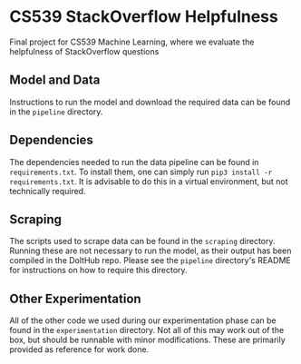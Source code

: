 # CS539 StackOverflow Helpfulness

Final project for CS539 Machine Learning, where we evaluate the helpfulness of StackOverflow questions

## Model and Data
Instructions to run the model and download the required data can be found in the `pipeline` directory.

## Dependencies
The dependencies needed to run the data pipeline can be found in `requirements.txt`. To install them, one can simply run `pip3 install -r requirements.txt`. It is advisable to do this in a virtual environment, but not technically required.

## Scraping
The scripts used to scrape data can be found in the `scraping` directory. Running these are not necessary to run the model, as their output has been compiled in the DoltHub repo. Please see the `pipeline` directory's README for instructions on how to require this directory.

## Other Experimentation
All of the other code we used during our experimentation phase can be found in the `experimentation` directory. Not all of this may work out of the box, but should be runnable with minor modifications. These are primarily provided as reference for work done.
